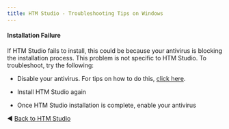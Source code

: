 ```yaml
---
title: HTM Studio - Troubleshooting Tips on Windows
---
```


#### Installation Failure

If HTM Studio fails to install, this could be because your antivirus is
blocking the installation process. This problem is not specific to HTM
Studio. To troubleshoot, try the following:

-   Disable your antivirus. For tips on how to do this, [click
    here](http://www.computerhope.com/issues/ch000864.htm). 

-   Install HTM Studio again

-   Once HTM Studio installation is complete, enable your antivirus

◄ [Back to HTM Studio](/applications/htm-studio/)
